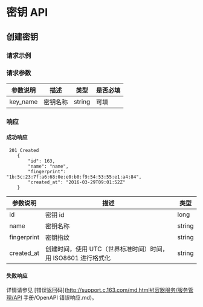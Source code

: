 # 密钥 API

## 创建密钥

### 请求示例



### 请求参数

| 参数说明 |   描述   |  类型  | 是否必填 |
|----------|----------|--------|----------|
| key_name | 密钥名称 | string | 可填     |



### 响应
#### 成功响应

     201 Created
        {
            "id": 163,
            "name": "name",
            "fingerprint": "1b:5c:23:7f:a6:68:0e:e0:b0:f9:54:53:55:e1:a4:84",
            "created_at": "2016-03-29T09:01:52Z"
        }

|   参数说明  |                              描述                             |  类型  |
|-------------|---------------------------------------------------------------|--------|
| id          | 密钥 id                                                       | long   |
| name        | 密钥名称                                                      | string |
| fingerprint | 密钥指纹                                                      | string |
| created_at  | 创建时间，使用 UTC（世界标准时间）时间，用 ISO8601 进行格式化 | string |

#### 失败响应
详情请参见 [错误返回码](http://support.c.163.com/md.html#!容器服务/服务管理/API 手册/OpenAPI 错误响应.md)。